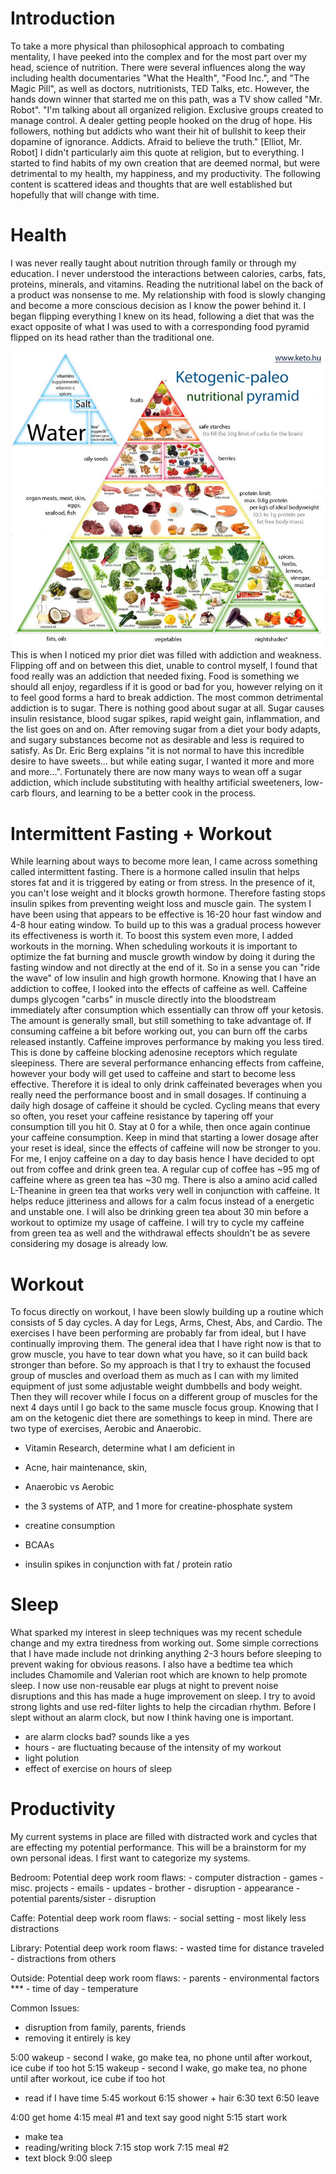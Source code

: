 # Introduction
To take a more physical than philosophical approach to combating mentality, I have peeked into the complex and for the most part over my head, science of nutrition.  There were several influences along the way including health documentaries "What the Health", "Food Inc.", and "The Magic Pill", as well as doctors, nutritionists, TED Talks, etc.  However, the hands down winner that started me on this path, was a TV show called "Mr. Robot".  "I'm talking about all organized religion. Exclusive groups created to manage control. A dealer getting people hooked on the drug of hope. His followers, nothing but addicts who want their hit of bullshit to keep their dopamine of ignorance. Addicts. Afraid to believe the truth." [Elliot, Mr. Robot] I didn't particularly aim this quote at religion, but to everything.  I started to find habits of my own creation that are deemed normal, but were detrimental to my health, my happiness, and my productivity.  The following content is scattered ideas and thoughts that are well established but hopefully that will change with time.  

# Health
I was never really taught about nutrition through family or through my education.  I never understood the interactions between calories, carbs, fats, proteins, minerals, and vitamins.  Reading the nutritional label on the back of a product was nonsense to me.  My relationship with food is slowly changing and become a more conscious decision as I know the power behind it.  I began flipping everything I knew on its head, following a diet that was the exact opposite of what I was used to with a corresponding food pyramid flipped on its head rather than the traditional one.
<div style="text-align:center"><img src ="https://github.com/connorhamm/connorhamm.github.io/raw/master/pictures/food_pyramid.jpg" /></div>
This is when I noticed my prior diet was filled with addiction and weakness.  Flipping off and on between this diet, unable to control myself, I found that food really was an addiction that needed fixing.  Food is something we should all enjoy, regardless if it is good or bad for you, however relying on it to feel good forms a hard to break addiction.  The most common detrimental addiction is to sugar.  There is nothing good about sugar at all.  Sugar causes insulin resistance, blood sugar spikes, rapid weight gain, inflammation, and the list goes on and on.  After removing sugar from a diet your body adapts, and sugary substances become not as desirable and less is required to satisfy.  As Dr. Eric Berg explains "it is not normal to have this incredible desire to have sweets... but while eating sugar, I wanted it more and more and more...".  Fortunately there are now many ways to wean off a sugar addiction, which include substituting with healthy artificial sweeteners, low-carb flours, and learning to be a better cook in the process.  

# Intermittent Fasting + Workout
While learning about ways to become more lean, I came across something called intermittent fasting.  There is a hormone called insulin that helps stores fat and it is triggered by eating or from stress.  In the presence of it, you can't lose weight and it blocks growth hormone.  Therefore fasting stops insulin spikes from preventing weight loss and muscle gain.  The system I have been using that appears to be effective is 16-20 hour fast window and 4-8 hour eating window.  To build up to this was a gradual process however its effectiveness is worth it.  To boost this system even more, I added workouts in the morning.  When scheduling workouts it is important to optimize the fat burning and muscle growth window by doing it during the fasting window and not directly at the end of it.  So in a sense you can "ride the wave" of low insulin and high growth hormone.  Knowing that I have an addiction to coffee, I looked into the effects of caffeine as well.  Caffeine dumps glycogen "carbs" in muscle directly into the bloodstream immediately after consumption which essentially can throw off your ketosis.  The amount is generally small, but still something to take advantage of.  If consuming caffeine a bit before working out, you can burn off the carbs released instantly.  Caffeine improves performance by making you less tired.  This is done by caffeine blocking adenosine receptors which regulate sleepiness.  There are several performance enhancing effects from caffeine, however your body will get used to caffeine and start to become less effective.  Therefore it is ideal to only drink caffeinated beverages when you really need the performance boost and in small dosages.  If continuing a daily high dosage of caffeine it should be cycled.  Cycling means that every so often, you reset your caffeine resistance by tapering off your consumption till you hit 0.  Stay at 0 for a while, then once again continue your caffeine consumption.  Keep in mind that starting a lower dosage after your reset is ideal, since the effects of caffeine will now be stronger to you.  For me, I enjoy caffeine on a day to day basis hence I have decided to opt out from coffee and drink green tea.  A regular cup of coffee has ~95 mg of caffeine where as green tea has ~30 mg.  There is also a amino acid called L-Theanine in green tea that works very well in conjunction with caffeine.  It helps reduce jitteriness and allows for a calm focus instead of a energetic and unstable one.  I will also be drinking green tea about 30 min before a workout to optimize my usage of caffeine.  I will try to cycle my caffeine from green tea as well and the withdrawal effects shouldn't be as severe considering my dosage is already low.

# Workout
To focus directly on workout, I have been slowly building up a routine which consists of 5 day cycles.  A day for Legs, Arms, Chest, Abs, and Cardio.  The exercises I have been performing are probably far from ideal, but I have continually improving them.  The general idea that I have right now is that to grow muscle, you have to tear down what you have, so it can build back stronger than before.  So my approach is that I try to exhaust the focused group of muscles and overload them as much as I can with my limited equipment of just some adjustable weight dumbbells and body weight.  Then they will recover while I focus on a different group of muscles for the next 4 days until I go back to the same muscle focus group.  Knowing that I am on the ketogenic diet there are somethings to keep in mind.  There are two type of exercises, Aerobic and Anaerobic.

- Vitamin Research, determine what I am deficient in
- Acne, hair maintenance, skin,


- Anaerobic vs Aerobic
- the 3 systems of ATP, and 1 more for creatine-phosphate system
- creatine consumption
- BCAAs
- insulin spikes in conjunction with fat / protein ratio

# Sleep
What sparked my interest in sleep techniques was my recent schedule change and my extra tiredness from working out.  Some simple corrections that I have made include not drinking anything 2-3 hours before sleeping to prevent waking for obvious reasons.  I also have a bedtime tea which includes Chamomile and Valerian root which are known to help promote sleep.  I now use non-reusable ear plugs at night to prevent noise disruptions and this has made a huge improvement on sleep.  I try to avoid strong lights and use red-filter lights to help the circadian rhythm.  Before I slept without an alarm clock, but now I think having one is important.  

- are alarm clocks bad? sounds like a yes
- hours - are fluctuating because of the intensity of my workout
- light polution
- effect of exercise on hours of sleep


# Productivity
My current systems in place are filled with distracted work and cycles that are effecting my potential performance.  This will be a brainstorm for my own personal ideas.  I first want to categorize my systems.

Bedroom: Potential deep work room
  flaws:
    - computer distraction
      - games
      - misc. projects
      - emails
      - updates
    - brother
      - disruption
      - appearance
    - potential parents/sister
      - disruption

Caffe: Potential deep work room
  flaws:
    - social setting
    - most likely less distractions

Library: Potential deep work room
  flaws:
    - wasted time for distance traveled
    - distractions from others

Outside: Potential deep work room
  flaws:
    - parents
    - environmental factors ***
      - time of day
      - temperature

Common Issues:
- disruption from family, parents, friends
- removing it entirely is key

5:00 wakeup - second I wake, go make tea, no phone until after workout, ice cube if too hot
5:15 wakeup - second I wake, go make tea, no phone until after workout, ice cube if too hot
- read if I have time
5:45 workout
6:15 shower + hair
6:30 text
6:50 leave


4:00 get home
4:15 meal #1 and text say good night
5:15 start work
- make tea
- reading/writing block
7:15 stop work
7:15 meal #2
- text block
9:00 sleep
